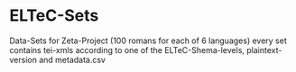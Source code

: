 # ELTeC-Sets
Data-Sets for Zeta-Project (100 romans for each of 6 languages)
every set contains tei-xmls according to one of the ELTeC-Shema-levels, plaintext-version and metadata.csv
